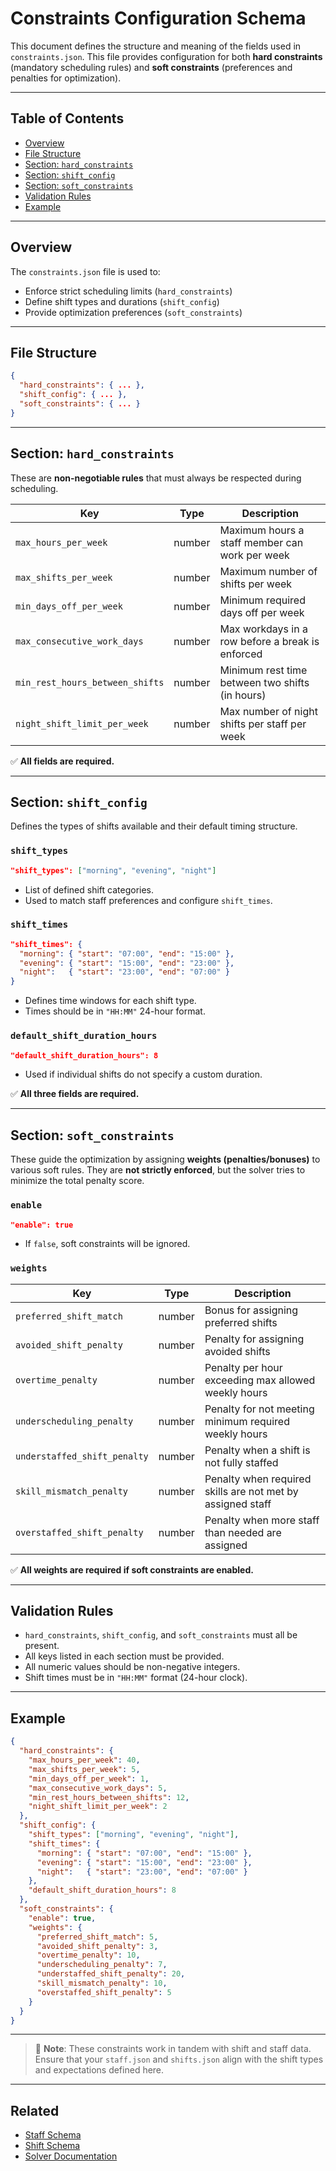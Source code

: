 # Constraints Configuration Schema

This document defines the structure and meaning of the fields used in `constraints.json`. This file provides configuration for both **hard constraints** (mandatory scheduling rules) and **soft constraints** (preferences and penalties for optimization).

---

## Table of Contents

- [Overview](#overview)
- [File Structure](#file-structure)
- [Section: `hard_constraints`](#section-hard_constraints)
- [Section: `shift_config`](#section-shift_config)
- [Section: `soft_constraints`](#section-soft_constraints)
- [Validation Rules](#validation-rules)
- [Example](#example)

---

## Overview

The `constraints.json` file is used to:

- Enforce strict scheduling limits (`hard_constraints`)
- Define shift types and durations (`shift_config`)
- Provide optimization preferences (`soft_constraints`)

---

## File Structure

```json
{
  "hard_constraints": { ... },
  "shift_config": { ... },
  "soft_constraints": { ... }
}
```

---

## Section: `hard_constraints`

These are **non-negotiable rules** that must always be respected during scheduling.

| Key                           | Type    | Description                                          |
|-------------------------------|---------|------------------------------------------------------|
| `max_hours_per_week`          | number  | Maximum hours a staff member can work per week      |
| `max_shifts_per_week`         | number  | Maximum number of shifts per week                   |
| `min_days_off_per_week`       | number  | Minimum required days off per week                  |
| `max_consecutive_work_days`   | number  | Max workdays in a row before a break is enforced    |
| `min_rest_hours_between_shifts`| number | Minimum rest time between two shifts (in hours)     |
| `night_shift_limit_per_week`  | number  | Max number of night shifts per staff per week       |

✅ **All fields are required.**

---

## Section: `shift_config`

Defines the types of shifts available and their default timing structure.

### `shift_types`

```json
"shift_types": ["morning", "evening", "night"]
```

- List of defined shift categories.
- Used to match staff preferences and configure `shift_times`.

### `shift_times`

```json
"shift_times": {
  "morning": { "start": "07:00", "end": "15:00" },
  "evening": { "start": "15:00", "end": "23:00" },
  "night":   { "start": "23:00", "end": "07:00" }
}
```

- Defines time windows for each shift type.
- Times should be in `"HH:MM"` 24-hour format.

### `default_shift_duration_hours`

```json
"default_shift_duration_hours": 8
```

- Used if individual shifts do not specify a custom duration.

✅ **All three fields are required.**

---

## Section: `soft_constraints`

These guide the optimization by assigning **weights (penalties/bonuses)** to various soft rules. They are **not strictly enforced**, but the solver tries to minimize the total penalty score.

### `enable`

```json
"enable": true
```

- If `false`, soft constraints will be ignored.

### `weights`

| Key                             | Type   | Description                                                         |
|---------------------------------|--------|---------------------------------------------------------------------|
| `preferred_shift_match`         | number | Bonus for assigning preferred shifts                                |
| `avoided_shift_penalty`         | number | Penalty for assigning avoided shifts                                |
| `overtime_penalty`              | number | Penalty per hour exceeding max allowed weekly hours                 |
| `underscheduling_penalty`       | number | Penalty for not meeting minimum required weekly hours               |
| `understaffed_shift_penalty`    | number | Penalty when a shift is not fully staffed                           |
| `skill_mismatch_penalty`        | number | Penalty when required skills are not met by assigned staff          |
| `overstaffed_shift_penalty`     | number | Penalty when more staff than needed are assigned                    |

✅ **All weights are required if soft constraints are enabled.**

---

## Validation Rules

- `hard_constraints`, `shift_config`, and `soft_constraints` must all be present.
- All keys listed in each section must be provided.
- All numeric values should be non-negative integers.
- Shift times must be in `"HH:MM"` format (24-hour clock).

---

## Example

```json
{
  "hard_constraints": {
    "max_hours_per_week": 40,
    "max_shifts_per_week": 5,
    "min_days_off_per_week": 1,
    "max_consecutive_work_days": 5,
    "min_rest_hours_between_shifts": 12,
    "night_shift_limit_per_week": 2
  },
  "shift_config": {
    "shift_types": ["morning", "evening", "night"],
    "shift_times": {
      "morning": { "start": "07:00", "end": "15:00" },
      "evening": { "start": "15:00", "end": "23:00" },
      "night":   { "start": "23:00", "end": "07:00" }
    },
    "default_shift_duration_hours": 8
  },
  "soft_constraints": {
    "enable": true,
    "weights": {
      "preferred_shift_match": 5,
      "avoided_shift_penalty": 3,
      "overtime_penalty": 10,
      "underscheduling_penalty": 7,
      "understaffed_shift_penalty": 20,
      "skill_mismatch_penalty": 10,
      "overstaffed_shift_penalty": 5
    }
  }
}
```

---

> 📘 **Note**: These constraints work in tandem with shift and staff data. Ensure that your `staff.json` and `shifts.json` align with the shift types and expectations defined here.

---

## Related

- [Staff Schema](./schema.md#staffjson-schema)
- [Shift Schema](./schema.md#shiftsjson-schema)
- [Solver Documentation](./solver.md)
